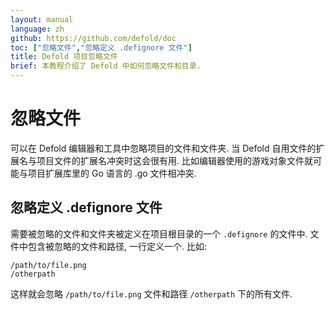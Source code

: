 ```yaml
---
layout: manual
language: zh
github: https://github.com/defold/doc
toc: ["忽略文件","忽略定义 .defignore 文件"]
title: Defold 项目忽略文件
brief: 本教程介绍了 Defold 中如何忽略文件和目录.
---
```


# 忽略文件

可以在 Defold 编辑器和工具中忽略项目的文件和文件夹. 当 Defold 自用文件的扩展名与项目文件的扩展名冲突时这会很有用. 比如编辑器使用的游戏对象文件就可能与项目扩展库里的 Go 语言的 .go 文件相冲突.

## 忽略定义 .defignore 文件
需要被忽略的文件和文件夹被定义在项目根目录的一个 `.defignore` 的文件中. 文件中包含被忽略的文件和路径, 一行定义一个. 比如:

```
/path/to/file.png
/otherpath
```

这样就会忽略 `/path/to/file.png` 文件和路径 `/otherpath` 下的所有文件.